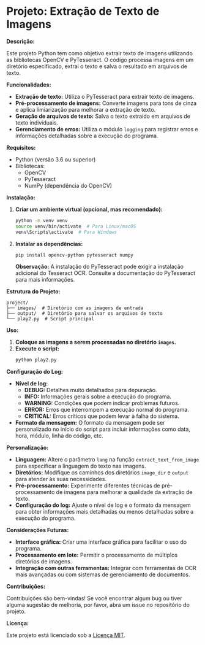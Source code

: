 # Projeto: Extração de Texto de Imagens

**Descrição:**

Este projeto Python tem como objetivo extrair texto de imagens utilizando as bibliotecas OpenCV e PyTesseract. O código processa imagens em um diretório especificado, extrai o texto e salva o resultado em arquivos de texto.

**Funcionalidades:**

* **Extração de texto:** Utiliza o PyTesseract para extrair texto de imagens.
* **Pré-processamento de imagens:** Converte imagens para tons de cinza e aplica limiarização para melhorar a extração de texto.
* **Geração de arquivos de texto:** Salva o texto extraído em arquivos de texto individuais.
* **Gerenciamento de erros:** Utiliza o módulo `logging` para registrar erros e informações detalhadas sobre a execução do programa.

**Requisitos:**

* Python (versão 3.6 ou superior)
* Bibliotecas:
  * OpenCV
  * PyTesseract
  * NumPy (dependência do OpenCV)

**Instalação:**

1. **Criar um ambiente virtual (opcional, mas recomendado):**
   ```bash
   python -m venv venv
   source venv/bin/activate  # Para Linux/macOS
   venv\Scripts\activate  # Para Windows
   ```
2. **Instalar as dependências:**
   ```bash
   pip install opencv-python pytesseract numpy
   ```
   **Observação:** A instalação do PyTesseract pode exigir a instalação adicional do Tesseract OCR. Consulte a documentação do PyTesseract para mais informações.

**Estrutura do Projeto:**

```
project/
├── images/  # Diretório com as imagens de entrada
├── output/  # Diretório para salvar os arquivos de texto
└── play2.py  # Script principal
```

**Uso:**

1. **Coloque as imagens a serem processadas no diretório `images`.**
2. **Execute o script:**
   ```bash
   python play2.py
   ```

**Configuração do Log:**

* **Nível de log:**
  * **DEBUG:** Detalhes muito detalhados para depuração.
  * **INFO:** Informações gerais sobre a execução do programa.
  * **WARNING:** Condições que podem indicar problemas futuros.
  * **ERROR:** Erros que interrompem a execução normal do programa.
  * **CRITICAL:** Erros críticos que podem levar à falha do sistema.
* **Formato da mensagem:**
  O formato da mensagem pode ser personalizado no início do script para incluir informações como data, hora, módulo, linha do código, etc.

**Personalização:**

* **Linguagem:** Altere o parâmetro `lang` na função `extract_text_from_image` para especificar a linguagem do texto nas imagens.
* **Diretórios:** Modifique os caminhos dos diretórios `image_dir` e `output` para atender às suas necessidades.
* **Pré-processamento:** Experimente diferentes técnicas de pré-processamento de imagens para melhorar a qualidade da extração de texto.
* **Configuração do log:** Ajuste o nível de log e o formato da mensagem para obter informações mais detalhadas ou menos detalhadas sobre a execução do programa.

**Considerações Futuras:**

* **Interface gráfica:** Criar uma interface gráfica para facilitar o uso do programa.
* **Processamento em lote:** Permitir o processamento de múltiplos diretórios de imagens.
* **Integração com outras ferramentas:** Integrar com ferramentas de OCR mais avançadas ou com sistemas de gerenciamento de documentos.

**Contribuições:**

Contribuições são bem-vindas! Se você encontrar algum bug ou tiver alguma sugestão de melhoria, por favor, abra um issue no repositório do projeto.

**Licença:**

Este projeto está licenciado sob a [Licença MIT](LICENSE).
